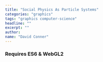 ```yaml
---
title: "Social Physics As Particle Systems"
categories: "graphics"
tags: "graphics computer-science"
headline: ""
excerpt: ""
author:
name: "David Conner"
---
```


### Requires ES6 & WebGL2

<script type="x-shader/x-vertex" id="vsPass">
layout(location = 0) in vec3 a_position;
layout(location = 1) in vec2 a_texcoord;

out vec2 v_st;
out vec3 v_position;

void main() {
  v_st = a_texcoord;
  v_position = a_position;
  gl_Position = vec4(a_position, 1.0);
}
</script>

<script type="x-shader/x-fragment" id="fsParticleRandoms">
uniform vec4 randomStepSeed;
uniform vec2 resolution;
uniform sampler2D particleRandoms;

in vec2 v_st;
in vec3 v_position;

out vec4 randomColor;

void main() {
  vec2 uv = gl_FragCoord.xy / resolution.xy;

  // TODO: change to use floats instead of integers
  //vec4 texel2 = texture(particleRandoms, uv);
  //randomColor = texel2;

  ivec4 texel = floatBitsToInt(texture(particleRandoms, uv));
  randomColor = intBitsToFloat(texel);

  vec2 texelCoords[4];
  texelCoords[0] = mod(gl_FragCoord.xy + vec2( 0.0, -1.0), resolution.xy) / resolution.xy;
  texelCoords[1] = mod(gl_FragCoord.xy + vec2( 1.0,  0.0), resolution.xy) / resolution.xy;
  texelCoords[2] = mod(gl_FragCoord.xy + vec2( 0.0,  1.0), resolution.xy) / resolution.xy;
  texelCoords[3] = mod(gl_FragCoord.xy + vec2(-1.0,  1.0), resolution.xy) / resolution.xy;

  ivec4 texels[4];
  texels[0] = floatBitsToInt(texture(particleRandoms, texelCoords[0]));
  texels[1] = floatBitsToInt(texture(particleRandoms, texelCoords[1]));
  texels[2] = floatBitsToInt(texture(particleRandoms, texelCoords[2]));
  texels[3] = floatBitsToInt(texture(particleRandoms, texelCoords[3]));

  ivec4 intSeed = floatBitsToInt(randomStepSeed);
  ivec4 newTexel = (intSeed ^ texel ^ texels[0] ^ texels[1] ^ texels[2] ^ texels[3]);
  randomColor = fract(intBitsToFloat(newTexel));
  //randomColor = uvec4(newTexel.x, newTexel.y, newTexel.z, newTexel.w); // TODO: fix alpha to max for integers
}
</script>

<script type="x-shader/x-fragment" id="fsParticleUpdate">
  uniform vec2 resolution;
  uniform vec4 deltaTime;
  uniform sampler2D particleRandoms;
  uniform sampler2D particleBasics;

  in vec2 v_st;
  in vec3 v_position;

  out vec4 particleUpdate;

  void main() {
    float globalSpeed = 32.0;
    float maxUint = 4294967295.0;

    vec2 uv = gl_FragCoord.xy / resolution.xy;

    // TODO: figure out why sampling this texture throws an invalid operation
    //uvec4 randoms = texture(particleRandoms, uv);
    //vec4 pRandoms = vec4(float(randoms.x), float(randoms.y), float(randoms.z), float(randoms.w));
    vec4 randoms = texture(particleRandoms, uv);
    vec4 pBasics = texture(particleBasics, uv);

    particleUpdate = vec4(0.0,0.0,0.0,1.0);
    //particleUpdate.xy = randoms.xy;
    //particleUpdate.x = 1 - particleUpdate.x;
    //particleUpdate.x = pBasics.x + (globalSpeed * pRandoms.x * deltaTime.x / 1000.0);
    //particleUpdate.y = pBasics.y + (globalSpeed * pRandoms.y * deltaTime.x / 1000.0);
    //particleUpdate.x = pBasics.x + pRandoms.x;
    //particleUpdate.y = pBasics.y + pRandoms.y;


  }
</script>

<script type="x-shader/x-vertex" id="vsFieldPoints">
uniform sampler2D particleBasics;

layout(location = 0) in int a_index;

flat out int v_particleId;
out float v_pointSize;
out vec4 v_position;

void main()
{
  // textureSize must return ivec & texelFetch must accept ivec
  ivec2 texSize = textureSize(particleBasics, 0);

  ivec2 texel = ivec2(a_index % texSize.x, a_index / texSize.x);
  vec4 pBasics = texelFetch(particleBasics, texel, 0);
  //vec4 pBasics = clamp(texelFetch(particleBasics, texel, 0), -0.9, 0.9);

  v_particleId = a_index;
  v_position = vec4(pBasics.x, pBasics.y, 0.0, 1.0);
  v_pointSize = 5.0;

  gl_Position = v_position;
  gl_PointSize = v_pointSize;
}
</script>

<script type="x-shader/x-fragment" id="fsFieldPoints">
uniform vec2 resolution;

flat in int v_particleId;
in vec4 v_position;
in float v_pointSize;

out vec4 color;

void main()
{
  color = vec4(1.0,0.0,0.0,1.0);
  //color = vec4(intBitsToFloat(v_particleId), 0.0, 0.0, 1.0);
}

</script>

<script type="x-shader/x-fragment" id="fsField">
uniform vec2 resolution;
uniform int ballSize;
uniform float repelMag;
uniform float attractMag;

uniform sampler2D particleBasics;
uniform sampler2D fieldPoints;

layout(location = 0) out vec4 repelField;
layout(location = 1) out vec4 attractField;

vec2 calcRForce(vec2 texelCoords, vec2 particleCoords, float mag) {
  return vec2(0.0, 0.0);
}

vec2 calcAForce() {
  return vec2(0.0, 0.0);
}

void main() {
  vec2 uv = gl_FragCoord.xy / resolution.xy;

  float attract = 0.0;
  float repel = 0.0;

  int ballSizeOffset = - ballSize / 2;

  ivec2 pBasicsSize = textureSize(particleBasics, 0);

  for (int i = ballSizeOffset; i < ballSizeOffset + ballSize; i++) {
    for (int j = ballSizeOffset; j < ballSizeOffset + ballSize; j++) {
      vec2 texelCoords = mod(gl_FragCoord.xy + vec2(float(i), float(j)), resolution.xy) / resolution.xy;
      vec2 texelCoordsNoMod = gl_FragCoord.xy + vec2(float(i), float(j)) / resolution.xy;

      vec4 point = texture(fieldPoints, texelCoords);

      // TODO: verify that binary representation of point.x has not been clamped
      int pBasicIdx = floatBitsToInt(point.x);

      ivec2 pBasicTexel = ivec2(pBasicIdx % pBasicsSize.x, pBasicIdx / pBasicsSize.x);
      vec4 pBasic = texelFetch(particleBasics, pBasicTexel, 0);

      float d = distance(pBasic.xy, texelCoordsNoMod) + 0.0001;

      float rForce = repelMag / (d*d);
      float aForce = attractMag / d;

      // TODO: calculate vec2's for rForce & aForce
      // TODO: calculate aForce, given the directional component of the particle

      repel += rForce;
      attract += aForce;
    }
  }

  repelField = vec4(repel, 0.0, 0.0, 1.0);
  attractField = vec4(attract, 0.0, 0.0, 1.0);

}
</script>

<script type="x-shader/x-fragment" id="fsTestRandoms">
uniform vec2 resolution;
uniform sampler2D particleBasics;

out vec4 color;

void main() {
  vec2 uv = gl_FragCoord.xy / resolution.xy;
  color = texture(particleBasics, uv);
}
</script>

<script type="x-shader/x-fragment" id="fsTest">
uniform vec2 resolution;
uniform sampler2D fieldPoints;
uniform sampler2D repelField;
uniform sampler2D attractField;

out vec4 color;

void main() {
  vec2 uv = gl_FragCoord.xy / resolution.xy;

  vec4 pointColor = texture(fieldPoints, uv);
  vec4 repelFieldColor = texture(repelField, uv);
  vec4 attractFieldColor = texture(attractField, uv);

  vec4 debugColor = vec4(0.5,0.5,0.5,1.0);
  if (pointColor.x != 0.0) {
    debugColor.x = 1.0;
  }

  color = vec4(fract(repelFieldColor.x), fract(attractFieldColor.x), pointColor.w, 1.0);
  //color = debugColor;
}
</script>

<script type="x-shader/x-fragment" id="fsTestFieldPoints">
uniform vec2 resolution;
uniform sampler2D fieldPoints;

out vec4 color;

void main() {
  vec2 uv = gl_FragCoord.xy / resolution.xy;

  vec4 pointColor = texture(fieldPoints, uv);

  vec4 debugColor = vec4(0.5,0.5,0.5,1.0);
  if (pointColor.x != 0.0) {
    debugColor.x = 1.0;
  }

  color = pointColor;
}
</script>

<script type="text/javascript" src="/js/3d/2017-04-17-brownian-motion.es6.js"></script>